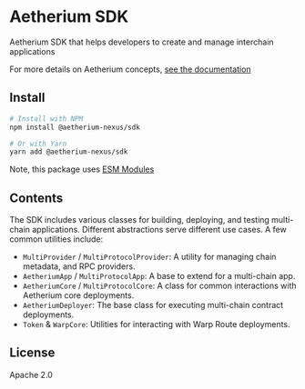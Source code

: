 # Aetherium SDK

Aetherium SDK that helps developers to create and manage interchain applications

For more details on Aetherium concepts, [see the documentation](https://docs.aetherium-nexus.com)

## Install

```bash
# Install with NPM
npm install @aetherium-nexus/sdk

# Or with Yarn
yarn add @aetherium-nexus/sdk
```

Note, this package uses [ESM Modules](https://gist.github.com/sindresorhus/a39789f98801d908bbc7ff3ecc99d99c#pure-esm-package)

## Contents

The SDK includes various classes for building, deploying, and testing multi-chain applications. Different abstractions serve different use cases. A few common utilities include:

- `MultiProvider` / `MultiProtocolProvider`: A utility for managing chain metadata, and RPC providers.
- `AetheriumApp` / `MultiProtocolApp`: A base to extend for a multi-chain app.
- `AetheriumCore` / `MultiProtocolCore`: A class for common interactions with Aetherium core deployments.
- `AetheriumDeployer`: The base class for executing multi-chain contract deployments.
- `Token` & `WarpCore`: Utilities for interacting with Warp Route deployments.

## License

Apache 2.0
